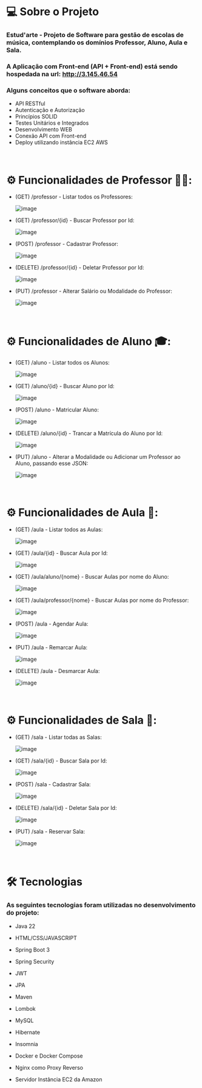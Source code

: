 # 💻 Sobre o Projeto

### Estud'arte - Projeto de Software para gestão de escolas de música, contemplando os domínios Professor, Aluno, Aula e Sala.

### A Aplicação com Front-end (API + Front-end) está sendo hospedada na url: http://3.145.46.54

### Alguns conceitos que o software aborda:
- API RESTful
- Autenticação e Autorização
- Princípios SOLID
- Testes Unitários e Integrados
- Desenvolvimento WEB
- Conexão API com Front-end
- Deploy utilizando instância EC2 AWS



 # <br/> ⚙️ Funcionalidades de Professor 👨‍🏫:

-  (GET) /professor - Listar todos os Professores:

    ![image](https://github.com/user-attachments/assets/946141d8-2ec0-4a03-bae8-385258e363e4)

-  (GET) /professor/{id} - Buscar Professor por Id:

   ![image](https://github.com/user-attachments/assets/dd9b3e18-b830-48e4-a804-6ab41d4fdf5a)


-  (POST) /professor - Cadastrar Professor:

   ![image](https://github.com/user-attachments/assets/a2dccbbc-4428-49f5-bc76-9e9c0b497ba1)


-  (DELETE) /professor/{id} - Deletar Professor por Id:

   ![image](https://github.com/user-attachments/assets/f49d9077-65c6-4371-9c23-f7fe004702f8)

-  (PUT) /professor - Alterar Salário ou Modalidade do Professor:

   ![image](https://github.com/user-attachments/assets/cb9f696b-7c95-440f-8661-7cb2f86a8d00)



 # <br/> ⚙️ Funcionalidades de Aluno 🎓:

-  (GET) /aluno - Listar todos os Alunos:

   ![image](https://github.com/user-attachments/assets/d3a24d1b-596b-45e2-a4a0-29c66e09dda5)

-  (GET) /aluno/{id} - Buscar Aluno por Id:

   ![image](https://github.com/user-attachments/assets/7d5092bf-eda4-4fdc-9bee-ca3e3f3711d3)

-  (POST) /aluno - Matricular Aluno:
  
   ![image](https://github.com/user-attachments/assets/c38ddb42-6edc-49e4-9747-f4f652bf7c88)


- (DELETE) /aluno/{id} - Trancar a Matrícula do Aluno por Id:

  ![image](https://github.com/user-attachments/assets/6515607b-8dbd-4bae-863a-50d2bb81afe0)

- (PUT) /aluno - Alterar a Modalidade ou Adicionar um Professor ao Aluno, passando esse JSON:

  ![image](https://github.com/user-attachments/assets/04d48d7d-a450-427a-bb8a-cf3fe7441e32)



 # <br/> ⚙️ Funcionalidades de Aula 🎼:

-  (GET) /aula - Listar todos as Aulas:

   ![image](https://github.com/user-attachments/assets/37efab61-3ced-4664-a103-deb0de1caac0)

-  (GET) /aula/{id} - Buscar Aula por Id:

   ![image](https://github.com/user-attachments/assets/2abd552c-4988-4f14-8d07-d63c3fd1210a)

-  (GET) /aula/aluno/{nome} - Buscar Aulas por nome do Aluno:

   ![image](https://github.com/user-attachments/assets/048d27e9-7273-4faf-bfa0-72e697306d7a)

-  (GET) /aula/professor/{nome} - Buscar Aulas por nome do Professor:

   ![image](https://github.com/user-attachments/assets/11572a3d-e52c-4c03-ad5b-1732659528bd)

-  (POST) /aula - Agendar Aula:

   ![image](https://github.com/user-attachments/assets/d7b919af-0bd2-4c0a-bc06-fa8204896541)


- (PUT) /aula - Remarcar Aula:

  ![image](https://github.com/user-attachments/assets/548ed6bf-d96b-4f3d-8353-6a831f190164)


- (DELETE) /aula - Desmarcar Aula:

  ![image](https://github.com/user-attachments/assets/0e639696-529b-41f1-9000-dad272ff7fef)


 # <br/> ⚙️ Funcionalidades de Sala 🏫:

-  (GET) /sala - Listar todas as Salas:

    ![image](https://github.com/user-attachments/assets/047fa8b8-f333-4a12-a883-c750aba2f4bc)


-  (GET) /sala/{id} - Buscar Sala por Id:

   ![image](https://github.com/user-attachments/assets/c708c95d-3e7c-41d3-bc3b-11c7740bc628)


-  (POST) /sala - Cadastrar Sala:

   ![image](https://github.com/user-attachments/assets/1a5f8eb2-c186-499f-8726-e79962160bf1)


-  (DELETE) /sala/{id} - Deletar Sala por Id:

   ![image](https://github.com/user-attachments/assets/b59381b7-4669-49bb-85b1-219bcdc54d8a)


-  (PUT) /sala - Reservar Sala:

   ![image](https://github.com/user-attachments/assets/c6ced67f-19ad-47a6-a0cc-2e283785c3b6)






 # <br/> 🛠 Tecnologias


### As seguintes tecnologias foram utilizadas no desenvolvimento do projeto:


- Java 22

- HTML/CSS/JAVASCRIPT

- Spring Boot 3

- Spring Security

- JWT

- JPA

- Maven

- Lombok

- MySQL

- Hibernate

- Insomnia

- Docker e Docker Compose

- Nginx como Proxy Reverso

- Servidor Instância EC2 da Amazon
